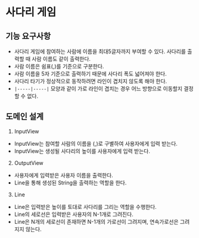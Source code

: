 # 사다리 게임 

## 기능 요구사항

+ 사다리 게임에 참여하는 사람에 이름을 최대5글자까지 부여할 수 있다. 사다리를 출력할 때 사람 이름도 같이 출력한다. 
+ 사람 이름은 쉼표(,)를 기준으로 구분한다.
+ 사람 이름을 5자 기준으로 출력하기 때문에 사다리 폭도 넓어져야 한다.
+ 사다리 타기가 정상적으로 동작하려면 라인이 겹치지 않도록 해야 한다.
+ `|-----|-----|` 모양과 같이 가로 라인이 겹치는 경우 어느 방향으로 이동할지 결정할 수 없다.


## 도메인 설계

1. InputView
+ InputView는 참여할 사람의 이름을 (,)로 구별하여 사용자에게 입력 받는다.
+ InputView는 생성될 사다리의 높이를 사용자에게 입력 받는다.

2. OutputView
+  사용자에게 입력받은 사용자 이름을 출력한다.
+  Line을 통해 생성된 String을 출력하는 역할을 한다.

3. Line
+ Line은 입력받은 높이를 토대로 사다리를 그리는 역할을 수행한다.
+ Line의 세로선은 입력받은 사용자의 N-1개로 그려진다.
+ Line은 N개의 세로선이 존재하면 N-1개의 가로선이 그려지며, 연속가로선은 그려지지 않는다.

